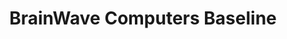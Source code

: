 ---
title: "BrainWave Computers Baseline"
url: /hillsboro/brainwave-computers-baseline/
shop: computer
---